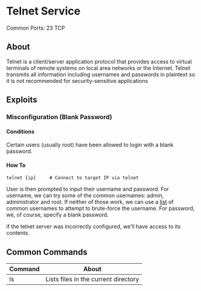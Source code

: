 # Telnet Service

Common Ports: 23 TCP

## About

Telnet is a client/server application protocol that provides access to virtual terminals of remote systems on local area networks or the Internet. Telnet transmits all information including usernames and passwords in plaintext so it is not recommended for security-sensitive applications

## Exploits

### Misconfiguration (Blank Password)

#### Conditions

Certain users (usually root) have been allowed to login with a blank password.

#### How To

```shell
telnet {ip}     # Connect to target IP via telnet
```

User is then prompted to input their username and password. For username, we can try some of the common usernames: admin, administrator and root. If neither of those work, we can use a [list](../Other/Resources.md#lists) of common usernames to attempt to brute-force the username. For password, we, of course, specify a blank password.

if the telnet server was incorrectly configured, we'll have access to its contents.

## Common Commands

| Command | About                                                                      |
|---------|----------------------------------------------------------------------------|
| ls      | Lists files in the current directory                                       |